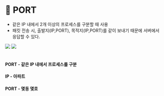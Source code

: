# 🏴󠁭󠁵󠁧󠁰󠁿 PORT
- 같은 IP 내에서 2개 이상의 프로세스를 구분할 때 사용
- 패킷 전송 시, 출발지(IP,PORT), 목적지(IP,PORT)를 같이 보내기 때문에 서버에서 응답할 수 있다.
  
![](https://velog.velcdn.com/images%2Fnoah_%2Fpost%2F6cfe5fb0-15cb-4a17-a9a6-08a721b904e3%2Fimage.png)
![](https://velog.velcdn.com/images/rg970604/post/c854d44f-e16b-434f-bdb8-3b45cdddc70c/image.png)
</br>
</br>


#### PORT - 같은 IP 내에서 프로세스를 구분

#### IP - 아파트
#### PORT - 몇동 몇호